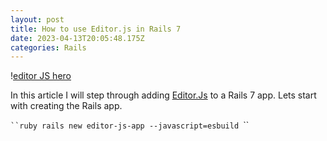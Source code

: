 ```yaml
---
layout: post
title: How to use Editor.js in Rails 7
date: 2023-04-13T20:05:48.175Z
categories: Rails
---
```

!﻿[editor JS hero](/images/editorjs-hero.png)

I﻿n this article I will step through adding [Editor.Js](https://editorjs.io/) to a Rails 7 app. Lets start with creating the Rails app.

`﻿``ruby
r﻿ails new editor-js-app --javascript=esbuild
`﻿``



